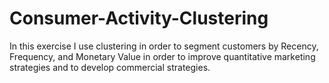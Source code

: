 # Consumer-Activity-Clustering
In this exercise I use clustering in order to segment customers by Recency, Frequency, and Monetary Value in order to improve quantitative marketing strategies and to develop commercial strategies. 
